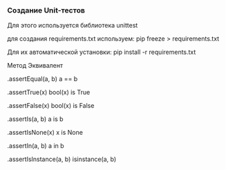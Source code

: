 ### Создание Unit-тестов

Для этого используется библиотека unittest

для создания requirements.txt
используем: pip freeze > requirements.txt

Для их автоматической установки:
pip install -r requirements.txt

Метод	                    Эквивалент

.assertEqual(a, b)	    a == b

.assertTrue(x)	        bool(x) is True

.assertFalse(x)	        bool(x) is False

.assertIs(a, b)	        a is b

.assertIsNone(x)	    x is None

.assertIn(a, b)	        a in b

.assertIsInstance(a, b)	isinstance(a, b)